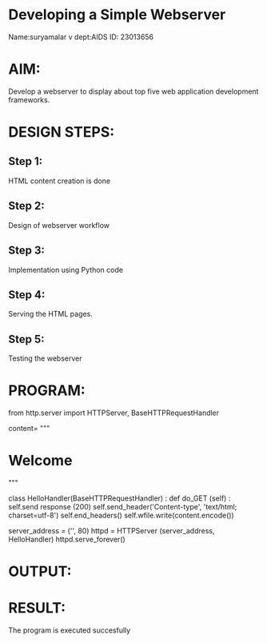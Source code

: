 # Developing a Simple Webserver
Name:suryamalar v
dept:AIDS
ID: 23013656

# AIM:

Develop a webserver to display about top five web application development frameworks.

# DESIGN STEPS:

## Step 1:

HTML content creation is done

## Step 2:

Design of webserver workflow

## Step 3:

Implementation using Python code

## Step 4:

Serving the HTML pages.

## Step 5:

Testing the webserver
# PROGRAM:
from http.server import HTTPServer, BaseHTTPRequestHandler

content= """
<html>
<head>
</head>
<body>
<h1>Welcome</h1>
</body>
</html>
"""

class HelloHandler(BaseHTTPRequestHandler) :
    def do_GET (self) :
        self.send response (200)
        self.send_header('Content-type', 'text/html; charset=utf-8')
        self.end_headers()
        self.wfile.write(content.encode())


server_address = ('', 80)
httpd = HTTPServer (server_address, HelloHandler)
httpd.serve_forever()
# OUTPUT:

# RESULT:

The program is executed succesfully
